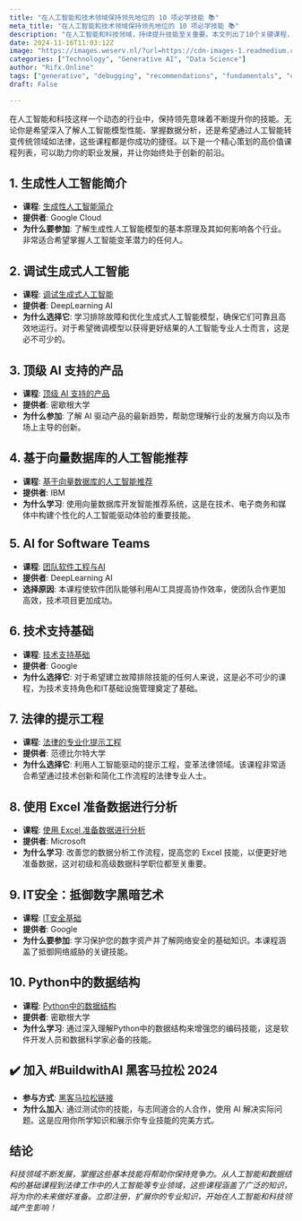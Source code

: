 ```yaml
---
title: "在人工智能和技术领域保持领先地位的 10 项必学技能 📚"
meta_title: "在人工智能和技术领域保持领先地位的 10 项必学技能 📚"
description: "在人工智能和科技领域，持续提升技能至关重要。本文列出了10个关键课程，包括生成性人工智能、调试技术、AI产品趋势、法律领域的提示工程等，旨在帮助专业人士掌握新技术，保持竞争力。这些课程涵盖从基础到专业的多种知识，适合不同背景的学习者，推动职业发展和创新。"
date: 2024-11-16T11:03:12Z
image: "https://images.weserv.nl/?url=https://cdn-images-1.readmedium.com/v2/resize:fit:800/0*uKN-KrOhsDhRrAjL"
categories: ["Technology", "Generative AI", "Data Science"]
author: "Rifx.Online"
tags: ["generative", "debugging", "recommendations", "fundamentals", "competitive"]
draft: False

---
```




在人工智能和科技这样一个动态的行业中，保持领先意味着不断提升你的技能。无论你是希望深入了解人工智能模型性能、掌握数据分析，还是希望通过人工智能转变传统领域如法律，这些课程都是你成功的捷径。以下是一个精心策划的高价值课程列表，可以助力你的职业发展，并让你始终处于创新的前沿。

## 1\. 生成性人工智能简介

* **课程**: [生成性人工智能简介](https://genai.works/courses/introduction-to-generative-ai-english)
* **提供者**: Google Cloud
* **为什么要参加**: 了解生成性人工智能模型的基本原理及其如何影响各个行业。非常适合希望掌握人工智能变革潜力的任何人。

## 2\. 调试生成式人工智能

* **课程**: [调试生成式人工智能](https://genai.works/courses/evaluating-and-debugging-generative-ai)
* **提供者**: DeepLearning AI
* **为什么选择它**: 学习排除故障和优化生成式人工智能模型，确保它们可靠且高效地运行。对于希望微调模型以获得更好结果的人工智能专业人士而言，这是必不可少的。

## 3\. 顶级 AI 支持的产品

* **课程**: [顶级 AI 支持的产品](https://genai.works/courses/top-100-best-selling-products-ai)
* **提供者**: 密歇根大学
* **为什么参加**: 了解 AI 驱动产品的最新趋势，帮助您理解行业的发展方向以及市场上主导的创新。

## 4\. 基于向量数据库的人工智能推荐

* **课程**: [基于向量数据库的人工智能推荐](https://genai.works/courses/vector-database-projects-ai-recommendation-systems)
* **提供者**: IBM
* **为什么学习**: 使用向量数据库开发智能推荐系统，这是在技术、电子商务和媒体中构建个性化的人工智能驱动体验的重要技能。

## 5\. AI for Software Teams

* **课程**: [团队软件工程与AI](https://genai.works/courses/team-software-engineering-with-ai)
* **提供者**: DeepLearning AI
* **选择原因**: 本课程使软件团队能够利用AI工具提高协作效率，使团队合作更加高效，技术项目更加成功。

## 6\. 技术支持基础

* **课程**: [技术支持基础](https://genai.works/courses/technical-support-fundamentals)
* **提供者**: Google
* **为什么选择它**: 对于希望建立故障排除技能的任何人来说，这是必不可少的课程，为技术支持角色和IT基础设施管理奠定了基础。

## 7\. 法律的提示工程

* **课程**: [法律的专业化提示工程](https://genai.works/courses/specialization-prompt-engineering-for-law)
* **提供者**: 范德比尔特大学
* **为什么选择它**: 利用人工智能驱动的提示工程，变革法律领域。该课程非常适合希望通过技术创新和简化工作流程的法律专业人士。

## 8\. 使用 Excel 准备数据进行分析

* **课程**: [使用 Excel 准备数据进行分析](https://genai.works/courses/preparing-data-for-analysis-using-microsoft-excel)
* **提供者**: Microsoft
* **为什么学习**: 改善您的数据分析工作流程，提高您的 Excel 技能，以便更好地准备数据，这对初级和高级数据科学职位都至关重要。

## 9\. IT安全：抵御数字黑暗艺术

* **课程**: [IT安全基础](https://lnkd.in/dTY2Vbih)
* **提供者**: Google
* **为什么要参加**: 学习保护您的数字资产并了解网络安全的基础知识。本课程涵盖了抵御网络威胁的关键技能。

## 10\. Python中的数据结构

* **课程**: [Python中的数据结构](https://genai.works/courses/data-structures-in-python)
* **提供者**: 密歇根大学
* **为什么学习**: 通过深入理解Python中的数据结构来增强您的编码技能，这是软件开发人员和数据科学家必备的技能。

## ✔️ 加入 \#BuildwithAI 黑客马拉松 2024

* **参与方式**: [黑客马拉松链接](https://lnkd.in/dsapprp4)
* **为什么加入**: 通过测试你的技能，与志同道合的人合作，使用 AI 解决实际问题。这是应用你所学知识和展示你专业技能的完美方式。

## 结论

*科技领域不断发展，掌握这些基本技能将帮助你保持竞争力。从人工智能和数据结构的基础课程到法律工作中的人工智能等专业领域，这些课程涵盖了广泛的知识，将为你的未来做好准备。立即注册，扩展你的专业知识，开始在人工智能和科技领域产生影响！*


